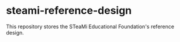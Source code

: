 # steami-reference-design
This repository stores the STeaMi Educational Foundation's reference design.
